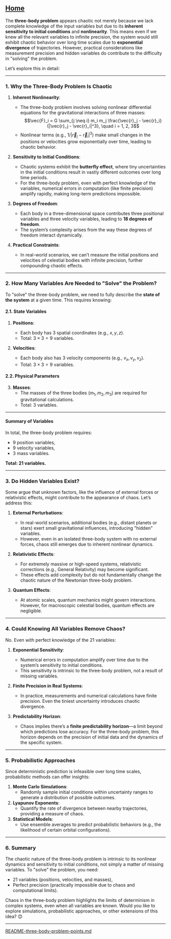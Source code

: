 [Home](https://t2m.io/VwvDcuw)
---

The **three-body problem** appears chaotic not merely because we lack complete knowledge of the input variables but due to its **inherent sensitivity to initial conditions** and **nonlinearity**. This means even if we knew all the relevant variables to infinite precision, the system would still exhibit chaotic behavior over long time scales due to **exponential divergence** of trajectories. However, practical considerations like measurement precision and hidden variables do contribute to the difficulty in "solving" the problem.

Let’s explore this in detail:

---

### **1. Why the Three-Body Problem Is Chaotic**
1. **Inherent Nonlinearity**:
   - The three-body problem involves solving nonlinear differential equations for the gravitational interactions of three masses:
     $$\vec{F}_i = G \sum_{j \neq i} m_i m_j \frac{\vec{r}_j - \vec{r}_i}{|\vec{r}_j - \vec{r}_i|^3}, \quad i = 1, 2, 3$$
   - Nonlinear terms (e.g., $1/|\vec{r}_j - \vec{r}_i|^3$) make small changes in the positions or velocities grow exponentially over time, leading to chaotic behavior.

2. **Sensitivity to Initial Conditions**:
   - Chaotic systems exhibit the **butterfly effect**, where tiny uncertainties in the initial conditions result in vastly different outcomes over long time periods.
   - For the three-body problem, even with perfect knowledge of the variables, numerical errors in computation (like finite precision) amplify rapidly, making long-term predictions impossible.

3. **Degrees of Freedom**:
   - Each body in a three-dimensional space contributes three positional variables and three velocity variables, leading to **18 degrees of freedom**.
   - The system’s complexity arises from the way these degrees of freedom interact dynamically.

4. **Practical Constraints**:
   - In real-world scenarios, we can’t measure the initial positions and velocities of celestial bodies with infinite precision, further compounding chaotic effects.

---

### **2. How Many Variables Are Needed to "Solve" the Problem?**
To "solve" the three-body problem, we need to fully describe the **state of the system** at a given time. This requires knowing:

#### **2.1. State Variables**
1. **Positions**:
   - Each body has 3 spatial coordinates (e.g., $x, y, z$).
   - Total: $3 \times 3 = 9$ variables.

2. **Velocities**:
   - Each body also has 3 velocity components (e.g., $v_x, v_y, v_z$).
   - Total: $3 \times 3 = 9$ variables.

#### **2.2. Physical Parameters**
3. **Masses**:
   - The masses of the three bodies ($m_1, m_2, m_3$) are required for gravitational calculations.
   - Total: $3$ variables.

---

#### **Summary of Variables**
In total, the three-body problem requires:
- $9$ position variables,
- $9$ velocity variables,
- $3$ mass variables.

**Total: $21$ variables.**

---

### **3. Do Hidden Variables Exist?**
Some argue that unknown factors, like the influence of external forces or relativistic effects, might contribute to the appearance of chaos. Let’s address this:

1. **External Perturbations**:
   - In real-world scenarios, additional bodies (e.g., distant planets or stars) exert small gravitational influences, introducing "hidden" variables.
   - However, even in an isolated three-body system with no external forces, chaos still emerges due to inherent nonlinear dynamics.

2. **Relativistic Effects**:
   - For extremely massive or high-speed systems, relativistic corrections (e.g., General Relativity) may become significant.
   - These effects add complexity but do not fundamentally change the chaotic nature of the Newtonian three-body problem.

3. **Quantum Effects**:
   - At atomic scales, quantum mechanics might govern interactions. However, for macroscopic celestial bodies, quantum effects are negligible.

---

### **4. Could Knowing All Variables Remove Chaos?**
No. Even with perfect knowledge of the $21$ variables:
1. **Exponential Sensitivity**:
   - Numerical errors in computation amplify over time due to the system’s sensitivity to initial conditions.
   - This sensitivity is intrinsic to the three-body problem, not a result of missing variables.

2. **Finite Precision in Real Systems**:
   - In practice, measurements and numerical calculations have finite precision. Even the tiniest uncertainty introduces chaotic divergence.

3. **Predictability Horizon**:
   - Chaos implies there’s a **finite predictability horizon**—a limit beyond which predictions lose accuracy. For the three-body problem, this horizon depends on the precision of initial data and the dynamics of the specific system.

---

### **5. Probabilistic Approaches**
Since deterministic prediction is infeasible over long time scales, probabilistic methods can offer insights:
1. **Monte Carlo Simulations**:
   - Randomly sample initial conditions within uncertainty ranges to generate a distribution of possible outcomes.
2. **Lyapunov Exponents**:
   - Quantify the rate of divergence between nearby trajectories, providing a measure of chaos.
3. **Statistical Models**:
   - Use ensemble averages to predict probabilistic behaviors (e.g., the likelihood of certain orbital configurations).

---

### **6. Summary**
The chaotic nature of the three-body problem is intrinsic to its nonlinear dynamics and sensitivity to initial conditions, not simply a matter of missing variables. To "solve" the problem, you need:
- $21$ variables (positions, velocities, and masses),
- Perfect precision (practically impossible due to chaos and computational limits).

Chaos in the three-body problem highlights the limits of determinism in complex systems, even when all variables are known. Would you like to explore simulations, probabilistic approaches, or other extensions of this idea? 😊


---

[README-three-body-problem-points.md](https://t2m.io/McSOvTh)
